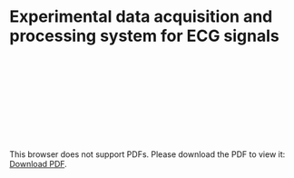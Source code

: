 # Experimental data acquisition and processing system for ECG signals

<object data="https://github.com/Lwao/DAQ_ECG/raw/main/ECG.pdf" type="application/pdf" width="700px" height="700px">
    <embed src="https://github.com/Lwao/DAQ_ECG/raw/main/ECG.pdf">
        <p>This browser does not support PDFs. Please download the PDF to view it: <a href="https://github.com/Lwao/DAQ_ECG/raw/main/ECG.pdf">Download PDF</a>.</p>
    </embed>
</object>
